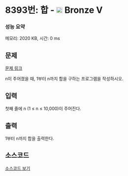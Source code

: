 # 8393번: 합 - <img src="https://static.solved.ac/tier_small/1.svg" style="height:20px" /> Bronze V

<!-- performance -->
### 성능 요약
메모리: 2020 KB, 시간: 0 ms
<!-- end -->

## 문제

[문제 링크](https://boj.kr/8393)

<p>n이 주어졌을 때, 1부터 n까지 합을 구하는 프로그램을 작성하시오.</p>

## 입력

<p>첫째 줄에 n (1 ≤ n ≤ 10,000)이 주어진다.</p>

## 출력

<p>1부터 n까지 합을 출력한다.</p>

## 소스코드

[소스코드 보기](합.cpp)